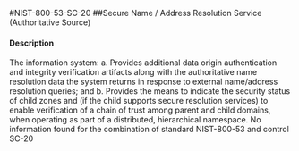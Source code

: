#NIST-800-53-SC-20
##Secure Name / Address Resolution Service (Authoritative Source)
#### Description
The information system:
  a.  Provides additional data origin authentication and integrity verification artifacts along with the authoritative name resolution data the system returns in response to external name/address resolution queries; and
  b.  Provides the means to indicate the security status of child zones and (if the child supports secure resolution services) to enable verification of a chain of trust among parent and child domains, when operating as part of a distributed, hierarchical namespace.
No information found for the combination of standard NIST-800-53 and control SC-20
